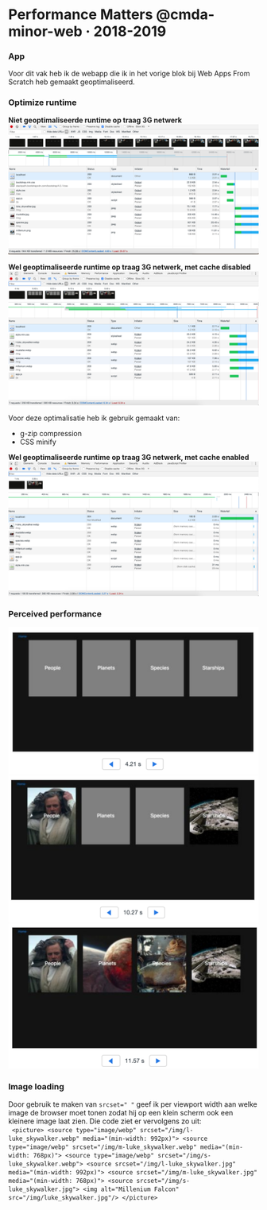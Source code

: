 # Performance Matters @cmda-minor-web · 2018-2019
### App
Voor dit vak heb ik de webapp die ik in het vorige blok bij Web Apps From Scratch heb gemaakt geoptimaliseerd.

### Optimize runtime
__Niet geoptimaliseerde runtime op traag 3G netwerk__
![Non Optimized runtime](public/readme-img/Non-optimized.png)

__Wel geoptimaliseerde runtime op traag 3G netwerk, met cache disabled__
![Non Optimized runtime](public/readme-img/OptiNoCache.png)

Voor deze optimalisatie heb ik gebruik gemaakt van: 
* g-zip compression
* CSS minify

__Wel geoptimaliseerde runtime op traag 3G netwerk, met cache enabled__
![Non Optimized runtime](public/readme-img/OptiCache.png)

### Perceived performance
![Perceived performance](public/readme-img/Perceived1.png) ![Perceived performance](public/readme-img/Perceived2.png) ![Perceived performance](public/readme-img/Perceived3.png)


### Image loading
Door gebruik te maken van ``srcset=" "`` geef ik per viewport width aan welke image de browser moet tonen zodat hij op een klein scherm ook een kleinere image laat zien.
Die code ziet er vervolgens zo uit:<br/>
`` <picture>
       <source type="image/webp" srcset="/img/l-luke_skywalker.webp" media="(min-width: 992px)">
       <source type="image/webp" srcset="/img/m-luke_skywalker.webp" media="(min-width: 768px)">
       <source type="image/webp" srcset="/img/s-luke_skywalker.webp">
       <source srcset="/img/l-luke_skywalker.jpg" media="(min-width: 992px)">
       <source srcset="/img/m-luke_skywalker.jpg" media="(min-width: 768px)">
       <source srcset="/img/s-luke_skywalker.jpg">
       <img alt="Millenium Falcon" src="/img/luke_skywalker.jpg"/>
   </picture>``
